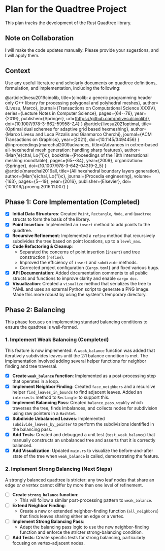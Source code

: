 # Plan for the Quadtree Project

This plan tracks the development of the Rust Quadtree library.

## Note on Collaboration

I will make the code updates manually.  Please provide your sugestions, and I will apply them.

## Context

Use any useful literature and scholarly documents on quadtree definitions, formulation, and implementation, including the following:

@article{livesu2019cinolib,
  title={cinolib: a generic programming header only C++ library for processing polygonal and polyhedral meshes},
  author={Livesu, Marco},
  journal={Transactions on Computational Science XXXIV},
  series={Lecture Notes in Computer Science},
  pages={64--76},
  year={2019},
  publisher={Springer},
  url={https://github.com/mlivesu/cinolib/},
  doi={10.1007/978-3-662-59958-7_4}
}
@article{livesu2021optimal,
  title={Optimal dual schemes for adaptive grid based hexmeshing},
  author={Marco Livesu and Luca Pitzalis and Gianmarco Cherchi},
  journal={ACM Transactions on Graphics},
  year={2021},
  doi={10.1145/3494456}
}
@inproceedings{marechal2009advances,
  title={Advances in octree-based all-hexahedral mesh generation: handling sharp features},
  author={Mar{\'e}chal, Lo{\"i}c},
  booktitle={Proceedings of the 18th international meshing roundtable},
  pages={65--84},
  year={2009},
  organization={Springer},
  doi={10.1007/978-3-642-04319-2_5}
}
@article{marechal2016all,
  title={All hexahedral boundary layers generation},
  author={Mar{\'e}chal, Lo{\"i}c},
  journal={Procedia engineering},
  volume={163},
  pages={5--19},
  year={2016},
  publisher={Elsevier},
  doi={10.1016/j.proeng.2016.11.007}
}

## Phase 1: Core Implementation (Completed)

- [x] **Initial Data Structures**: Created `Point`, `Rectangle`, `Node`, and `Quadtree` structs to form the basis of the library.
- [x] **Point Insertion**: Implemented an `insert` method to add points to the quadtree.
- [x] **Recursive Refinement**: Implemented a `refine` method that recursively subdivides the tree based on point locations, up to a `level_max`.
- [x] **Code Refactoring & Cleanup**:
    - Separated the concerns of point insertion (`insert`) and tree construction (`refine`).
    - Improved the efficiency of `insert` and `subdivide` methods.
    - Corrected project configuration (`Cargo.toml`) and fixed various bugs.
- [x] **API Documentation**: Added documentation comments to all public structs and functions to improve clarity and enable `cargo doc`.
- [x] **Visualization**: Created a `visualize` method that serializes the tree to YAML and uses an external Python script to generate a PNG image. Made this more robust by using the system's temporary directory.

## Phase 2: Balancing

This phase focuses on implementing standard balancing conditions to ensure the quadtree is well-formed.

### 1. Implement Weak Balancing (Completed)

This feature is now implemented. A `weak_balance` function was added that iteratively subdivides leaves until the 2:1 balance condition is met. The implementation involved adding several helper functions for neighbor finding and tree traversal.

- [x] **Create `weak_balance` function**: Implemented as a post-processing step that operates in a loop.
- [x] **Implement Neighbor Finding**: Created `face_neighbors` and a recursive helper `find_leaves_in_bounds` to find adjacent leaves. Added an `intersects` method to `Rectangle` to support this.
- [x] **Implement Balancing Pass**: Created `balance_pass_weakly` which traverses the tree, finds imbalances, and collects nodes for subdivision using raw pointers in a `HashSet`.
- [x] **Subdivide Unbalanced Leaves**: Implemented `subdivide_leaves_by_pointer` to perform the subdivisions identified in the balancing pass.
- [x] **Add Tests**: Created and debugged a unit test (`test_weak_balance`) that manually constructs an unbalanced tree and asserts that it is correctly balanced.
- [x] **Add Visualization**: Updated `main.rs` to visualize the before-and-after state of the tree when `weak_balance` is called, demonstrating the feature.

### 2. Implement Strong Balancing (Next Steps)

A strongly balanced quadtree is stricter: any two leaf nodes that share an edge *or a vertex* cannot differ by more than one level of refinement.

- [ ] **Create `strong_balance` function**:
    - This will follow a similar post-processing pattern to `weak_balance`.
- [ ] **Extend Neighbor Finding**:
    - Create a new or extended neighbor-finding function (`all_neighbors`) that finds leaves sharing either an edge or a vertex.
- [ ] **Implement Strong Balancing Pass**:
    - Adapt the balancing pass logic to use the new neighbor-finding function and enforce the stricter strong-balancing condition.
- [ ] **Add Tests**: Create specific tests for strong balancing, particularly focusing on vertex-adjacent nodes.
